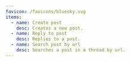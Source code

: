 ```yaml
---
favicon: /favicons/bluesky.svg
items:
  - name: Create post
    desc: Creates a new post.
  - name: Reply to post
    desc: Replies to a post.
  - name: Search post by url
    desc: Searches a post in a thread by url.
---
```


<script setup>
  import CustomListing from '../../components/CustomListing.vue'
</script>

<CustomListing />
